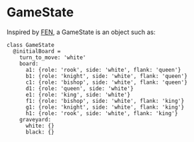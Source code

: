 # GameState

Inspired by [FEN](en.wikipedia.org/wiki/Forsyth–Edwards_Notation),
a GameState is an object such as:

    class GameState
      @initialBoard =
        turn_to_move: 'white'
        board:
          a1: {role: 'rook', side: 'white', flank: 'queen'}
          b1: {role: 'knight', side: 'white', flank: 'queen'}
          c1: {role: 'bishop', side: 'white', flank: 'queen'}
          d1: {role: 'queen', side: 'white'}
          e1: {role: 'king', side: 'white'}
          f1: {role: 'bishop', side: 'white', flank: 'king'}
          g1: {role: 'knight', side: 'white', flank: 'king'}
          h1: {role: 'rook', side: 'white', flank: 'king'}
        graveyard:
          white: {}
          black: {}
